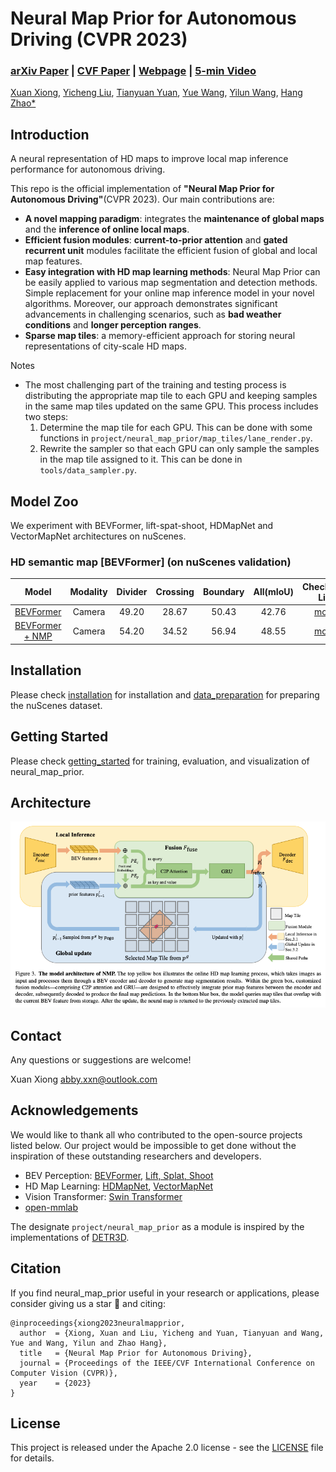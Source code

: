 # Neural Map Prior for Autonomous Driving (CVPR 2023)

### [arXiv Paper](https://arxiv.org/abs/2304.08481) | [CVF Paper](https://openaccess.thecvf.com/content/CVPR2023/papers/Xiong_Neural_Map_Prior_for_Autonomous_Driving_CVPR_2023_paper.pdf) | [Webpage](https://tsinghua-mars-lab.github.io/neural_map_prior/) | [5-min Video](https://www.youtube.com/watch?v=FpzxaBVw3L0)

[Xuan Xiong](), [Yicheng Liu](https://scholar.google.com.hk/citations?hl=en&user=vRmsgQUAAAAJ), [Tianyuan Yuan](), [Yue Wang](https://people.csail.mit.edu/yuewang/), [Yilun Wang](https://scholar.google.com.hk/citations?user=nUyTDosAAAAJ&hl=en/), [Hang Zhao*](http://people.csail.mit.edu/hangzhao/)

## Introduction

A neural representation of HD maps to improve local map inference performance for autonomous driving.

This repo is the official implementation of __"Neural Map Prior for Autonomous
Driving"__(CVPR 2023). Our main contributions are:

* __A novel mapping paradigm__: integrates the __maintenance of global maps__ and
  the __inference of online local maps__.
* __Efficient fusion modules__:  __current-to-prior attention__ and __gated recurrent unit__ modules facilitate
  the efficient fusion of global and local map features.
* __Easy integration with HD map learning methods__: Neural Map Prior can be easily applied to various map segmentation
  and detection methods. Simple replacement for your online map inference model in your novel algorithms. Moreover, our
  approach demonstrates significant advancements in challenging scenarios, such as __bad weather conditions__
  and __longer perception ranges__.
* __Sparse map tiles__: a memory-efficient approach for storing neural representations of city-scale HD maps.

Notes

* The most challenging part of the training and testing process is distributing the appropriate map tile to each GPU and
  keeping samples in the same map tiles updated on the same GPU. This process includes two steps:
    1. Determine the map tile for each GPU. This can be done with some functions
       in `project/neural_map_prior/map_tiles/lane_render.py`.
    2. Rewrite the sampler so that each GPU can only sample the samples in the map tile assigned to it. This can be done
       in `tools/data_sampler.py`.

## Model Zoo

We experiment with BEVFormer, lift-spat-shoot, HDMapNet and VectorMapNet architectures on nuScenes.

### HD semantic map [BEVFormer] (on nuScenes validation)

|        Model        | Modality | Divider | Crossing | Boundary | All(mIoU) |                                        Checkpoint Link                                         |
|:-------------------:|:--------:|:-------:|:--------:|:--------:|:---------:|:----------------------------------------------------------------------------------------------:|
|    [BEVFormer]()    |  Camera  |  49.20  |  28.67   |  50.43   |   42.76   | [model](https://drive.google.com/file/d/1OPiyPl7GbnopDL56D4dgXAW9Dbl1wGko/view?usp=drive_link) |
| [BEVFormer + NMP]() |  Camera  |  54.20  |  34.52   |  56.94   |   48.55   | [model](https://drive.google.com/file/d/1qPvhDICbaNVs86K-n8x1NRfyLylI_xFm/view?usp=drive_link) |

## Installation

Please check [installation](docs/installation.md) for installation and [data_preparation](docs/data_preparation.md) for
preparing the nuScenes dataset.

[//]: # (* As part of this code release we have installed this software and run the training and evaluation scripts on a new AWS)

[//]: # (instance to verify the installation process described below.)

## Getting Started

Please check [getting_started](docs/getting_started.md) for training, evaluation, and visualization of neural_map_prior.

## Architecture

![visualization](figs/arch.png "Results on nuScenes")

## Contact

Any questions or suggestions are welcome!

Xuan Xiong [abby.xxn@outlook.com](abby.xxn@outlook.com)

## Acknowledgements

We would like to thank all who contributed to the open-source projects listed below. Our project would be impossible to
get done without the inspiration of these outstanding researchers and developers.

* BEV
  Perception: [BEVFormer](https://github.com/fundamentalvision/BEVFormer), [Lift, Splat, Shoot](https://github.com/nv-tlabs/lift-splat-shoot)
* HD Map
  Learning: [HDMapNet](https://github.com/Tsinghua-MARS-Lab/HDMapNet), [VectorMapNet](https://github.com/Mrmoore98/VectorMapNet_code/tree/mian)
* Vision Transformer: [Swin Transformer](https://github.com/microsoft/Swin-Transformer)
* [open-mmlab](https://github.com/open-mmlab)

The designate `project/neural_map_prior` as a module is inspired by the implementations
of [DETR3D](https://github.com/WangYueFt/detr3d).

## Citation

If you find neural_map_prior useful in your research or applications, please consider giving us a star 🌟 and citing:

```
@inproceedings{xiong2023neuralmapprior,
  author  = {Xiong, Xuan and Liu, Yicheng and Yuan, Tianyuan and Wang, Yue and Wang, Yilun and Zhao Hang},
  title   = {Neural Map Prior for Autonomous Driving},
  journal = {Proceedings of the IEEE/CVF International Conference on Computer Vision (CVPR)},
  year    = {2023}
}
```

## License

This project is released under the Apache 2.0 license - see the [LICENSE](LICENSE) file for details.

